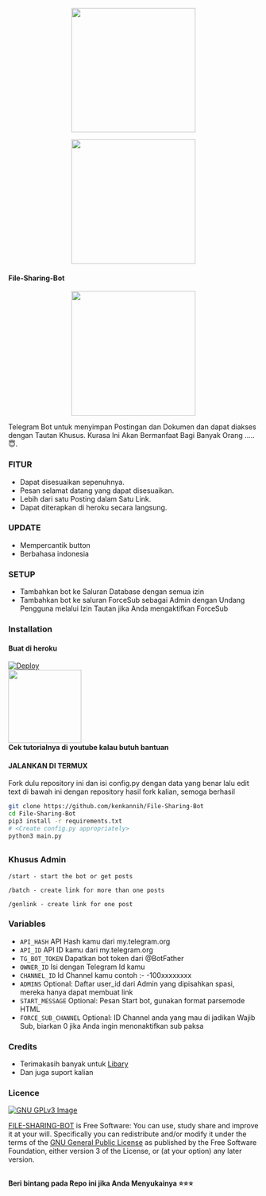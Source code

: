 <p align="center">
  <a href="https://github.com/kenkannih/File-Sharing-Bot">
    <img src="https://telegra.ph/file/e4ee7900b7edcdd92051f.jpg" width ="250">
  </a>
<p align="center">
  <a href="https://github.com/kenkannih/File-Sharing-Bot">
    <img src="https://telegra.ph/file/a112fce4e23d859badcd4.jpg" width ="250">
  </a>


#### File-Sharing-Bot

<p align="center">
  <a href="https://www.python.org">
    <img src="http://ForTheBadge.com/images/badges/made-with-python.svg" width ="250">
  </a>
  

Telegram Bot untuk menyimpan Postingan dan Dokumen dan dapat diakses dengan Tautan Khusus. Kurasa Ini Akan Bermanfaat Bagi Banyak Orang .....😇.
### FITUR

- Dapat disesuaikan sepenuhnya.
- Pesan selamat datang yang dapat disesuaikan.
- Lebih dari satu Posting dalam Satu Link.
- Dapat diterapkan di heroku secara langsung.

### UPDATE
- Mempercantik button
- Berbahasa indonesia

### SETUP
- Tambahkan bot ke Saluran Database dengan semua izin
- Tambahkan bot ke saluran ForceSub sebagai Admin dengan Undang Pengguna melalui Izin Tautan jika Anda mengaktifkan ForceSub

### Installation
#### Buat di heroku
[![Deploy](https://www.herokucdn.com/deploy/button.svg)](https://heroku.com/deploy)</br>
<a href="https://youtu.be/LCrkRTMkmzE">
  <img src="https://img.shields.io/badge/How%20to-Deploy-red?logo=youtube" width="147">
</a><br>
**Cek tutorialnya di youtube kalau butuh bantuan**<br>

#### JALANKAN DI TERMUX
Fork dulu repository ini dan isi config.py dengan data yang benar lalu edit text di bawah ini dengan repository hasil fork kalian, semoga berhasil

```bash
git clone https://github.com/kenkannih/File-Sharing-Bot
cd File-Sharing-Bot
pip3 install -r requirements.txt
# <Create config.py appropriately>
python3 main.py
```
##

### Khusus Admin

```
/start - start the bot or get posts

/batch - create link for more than one posts

/genlink - create link for one post

```

### Variables

* `API_HASH` API Hash kamu dari my.telegram.org
* `API_ID` API ID kamu dari my.telegram.org
* `TG_BOT_TOKEN` Dapatkan bot token dari @BotFather
* `OWNER_ID` Isi dengan Telegram Id kamu
* `CHANNEL_ID` Id Channel kamu contoh :- -100xxxxxxxx
* `ADMINS` Optional: Daftar user_id dari Admin yang dipisahkan spasi, mereka hanya dapat membuat link
* `START_MESSAGE` Optional: Pesan Start bot, gunakan format parsemode HTML
* `FORCE_SUB_CHANNEL` Optional: ID Channel anda yang mau di jadikan Wajib Sub, biarkan 0 jika Anda ingin menonaktifkan sub paksa

### Credits

- Terimakasih banyak untuk [Libary](https://github.com/pyrogram/pyrogram)
- Dan juga suport kalian

### Licence
[![GNU GPLv3 Image](https://www.gnu.org/graphics/gplv3-127x51.png)](http://www.gnu.org/licenses/gpl-3.0.en.html)  

[FILE-SHARING-BOT](https://github.com/CodeXBotz/File-Sharing-Bot/) is Free Software: You can use, study share and improve it at your
will. Specifically you can redistribute and/or modify it under the terms of the
[GNU General Public License](https://www.gnu.org/licenses/gpl.html) as
published by the Free Software Foundation, either version 3 of the License, or
(at your option) any later version. 

##

   **Beri bintang pada Repo ini jika Anda Menyukainya ⭐⭐⭐**
